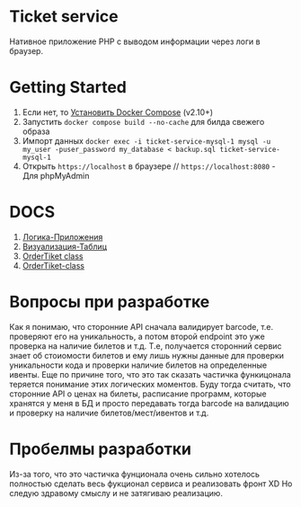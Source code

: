 # Ticket service
Нативное приложение PHP с выводом информации через логи в браузер. 

# Getting Started
1. Если нет, то [Установить Docker Compose](https://docs.docker.com/compose/install/) (v2.10+)
2. Запустить `docker compose build --no-cache` для билда свежего образа
3. Импорт данных `docker exec -i ticket-service-mysql-1 mysql -u my_user -puser_password my_database < backup.sql
ticket-service-mysql-1`
4. Открыть `https://localhost` в браузере // `https://localhost:8080` - Для phpMyAdmin

# DOCS
1. [Логика-Приложения](https://github.com/1nnuser/ticket-service/wiki/Логика-Приложения)
2. [Визуализация-Таблиц](https://github.com/1nnuser/ticket-service/wiki/Визулизация-таблиц)
3. [OrderTiket class](https://github.com/1nnuser/ticket-service/wiki/OrderTiket-class)
4. [OrderTiket-class](https://github.com/1nnuser/ticket-service/wiki/TicketManager-class)

# Вопросы при разработке
Как я понимаю, что сторонние API сначала валидирует barcode, т.е. проверяют его на уникальность, а потом второй endpoint это уже проверка на наличие билетов и т.д. Т.е, получается сторонний сервис знает об стоиомости билетов и ему лишь нужны данные для проверки уникальности кода и проверки наличие билетов на определенные ивенты. 
Еще по причине того, что это так сказать частичка функицонала теряется понимание этих логических моментов. Буду тогда считать, что сторонние API о ценах на билеты, расписание программ, которые хранятся у меня в БД и просто передавать тогда barcode на валидацию и проверку на наличие билетов/мест/ивентов и т.д.

# Пробелмы разработки
Из-за того, что это частичка фунционала очень сильно хотелось полностью сделать весь фукционал сервиса и реализовать фронт XD Но следую здравому смыслу и не затягиваю реализацию.
